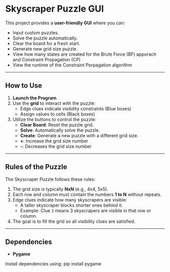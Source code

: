 # Skyscraper Puzzle GUI

This project provides a **user-friendly GUI** where you can:
- Input custom puzzles.
- Solve the puzzle automatically.
- Clear the board for a fresh start.
- Generate new grid size puzzle.
- View how many states are created for the Brute Force (BF) apporach and Constraint Propagation (CP)
- View the runtime of the Constraint Porpagation algorithm

---

## How to Use

1. **Launch the Program**.
2. Use the **grid** to interact with the puzzle:
   - Edge clues indicate visibility constraints (Blue boxes)
   - Assign values to cells (Black boxes)
3. Utilize the buttons to control the puzzle:
   - **Clear Board**: Reset the puzzle grid.
   - **Solve**: Automatically solve the puzzle.
   - **Create**: Generate a new puzzle with a different grid size.
   - **+**: Increase the grid size number
   - **-**: Decreases the grid size number
---

## Rules of the Puzzle

The Skyscraper Puzzle follows these rules:

1. The grid size is typically **NxN** (e.g., 4x4, 5x5).
2. Each row and column must contain the numbers **1 to N** without repeats.
3. Edge clues indicate how many skyscrapers are visible:
   - A taller skyscraper blocks shorter ones behind it.
   - Example: Clue `3` means 3 skyscrapers are visible in that row or column.
4. The goal is to fill the grid so all visibility clues are satisfied.

---

## Dependencies

- **Pygame**

Install dependencies using:
pip install pygame
